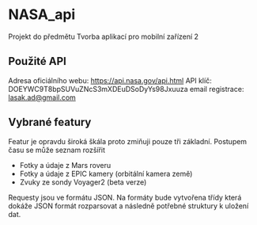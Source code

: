# NASA_api
Projekt do předmětu Tvorba aplikací pro mobilní zařízení 2

## Použité API
Adresa oficiálního webu: https://api.nasa.gov/api.html
API klíč: DOEYWC9T8bpSUVuZNcS3mXDEuDSoDyYs98Jxuuza
email registrace: lasak.ad@gmail.com

## Vybrané featury
Featur je opravdu široká škála proto zmiňuji pouze tři základní. Postupem času se může seznam rozšířit
* Fotky a údaje z Mars roveru
* Fotky a údaje z EPIC kamery (orbitální kamera země)
* Zvuky ze sondy Voyager2 (beta verze)

Requesty jsou ve formátu JSON. Na formáty bude vytvořena třídy která dokáže JSON formát rozparsovat a následně potřebné struktury k uložení dat.
